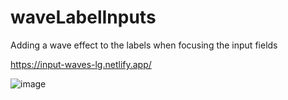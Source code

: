# waveLabelInputs

Adding a wave effect to the labels when focusing the input fields


https://input-waves-lg.netlify.app/


![image](https://user-images.githubusercontent.com/72318958/182365534-dade89fb-3905-42c1-b046-4292b77936ae.png)
